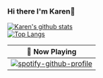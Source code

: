 ### Hi there I'm Karen👋
[![Karen's github stats](https://github-readme-stats.vercel.app/api?username=karenchuu&theme=dark&show_icons=true&hide=stars)](https://github.com/karenchuu/github-readme-stats)  
[![Top Langs](https://github-readme-stats.vercel.app/api/top-langs/?username=karenchuu&layout=compact&theme=ayu-mirage)](https://github.com/karenchuu/github-readme-stats)

|  🎵 Now Playing   |
|  ----  | 
| [![spotify-github-profile](https://spotify-github-profile.vercel.app/api/view?uid=3cnyptp8xsafk8t9tn8k3l22m&cover_image=true&theme=natemoo-re&bar_color=53b14f&bar_color_cover=false)](https://github.com/kittinan/spotify-github-profile)  |

<!--
**karenchuu/karenchuu** is a ✨ _special_ ✨ repository because its `README.md` (this file) appears on your GitHub profile.

Here are some ideas to get you started:

- 🔭 I’m currently working on ...
- 🌱 I’m currently learning ...
- 👯 I’m looking to collaborate on ...
- 🤔 I’m looking for help with ...
- 💬 Ask me about ...
- 📫 How to reach me: ...
- 😄 Pronouns: ...
- ⚡ Fun fact: ...
-->
